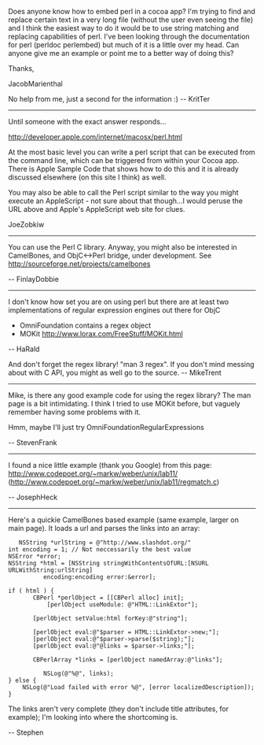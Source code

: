

Does anyone know how to embed perl in a cocoa app?  I'm trying to find and replace certain text in a very long file (without the user even seeing the file) and I think the easiest way to do it would be to use string matching and replacing capabilities of perl.  I've been looking through the documentation for perl (perldoc perlembed) but much of it is a little over my head.  Can anyone give me an example or point me to a better way of doing this?

Thanks,

JacobMarienthal

No help from me, just a second for the information :) -- KritTer

----
Until someone with the exact answer responds...

http://developer.apple.com/internet/macosx/perl.html

At the most basic level you can write a perl script that can be executed from the command line, which can be triggered from within your Cocoa app. There is Apple Sample Code that shows how to do this and it is already discussed elsewhere (on this site I think) as well.

You may also be able to call the Perl script similar to the way you might execute an AppleScript - not sure about that though...I would peruse the URL above and Apple's AppleScript web site for clues.

JoeZobkiw

----

You can use the Perl C library. Anyway, you might also be interested in CamelBones, and ObjC<->Perl bridge, under development. See http://sourceforge.net/projects/camelbones

-- FinlayDobbie

----

I don't know how set you are on using perl but there are at least two implementations of regular expression engines out there for ObjC


* OmniFoundation contains a regex object
* MOKit http://www.lorax.com/FreeStuff/MOKit.html

-- HaRald

And don't forget the regex library! "man 3 regex". If you don't mind messing about with C API, you might as well go to the source. -- MikeTrent

----

Mike, is there any good example code for using the regex library?  The man page is a bit intimidating.  I think I tried to use MOKit before, but vaguely remember having some problems with it.  

Hmm, maybe I'll just try OmniFoundationRegularExpressions

-- StevenFrank

----

I found a nice little example (thank you Google)  from this page: http://www.codepoet.org/~markw/weber/unix/lab11/ 
(http://www.codepoet.org/~markw/weber/unix/lab11/regmatch.c)

-- JosephHeck

----

Here's a quickie CamelBones based example (same example, larger on main page).  It loads a url and parses the links into an array:

    

       NSString *urlString = @"http://www.slashdot.org/"
	int encoding = 1; // Not neccessarily the best value
	NSError *error;
	NSString *html = [NSString stringWithContentsOfURL:[NSURL URLWithString:urlString] 
              encoding:encoding error:&error];

	if ( html ) {
	       CBPerl *perlObject = [[CBPerl alloc] init];
		       [perlObject useModule: @"HTML::LinkExtor"];

	       [perlObject setValue:html forKey:@"string"];

	       [perlObject eval:@"$parser = HTML::LinkExtor->new;"];
	       [perlObject eval:@"$parser->parse($string);"];
	       [perlObject eval:@"@links = $parser->links;"];
	
	       CBPerlArray *links = [perlObject namedArray:@"links"];

              NSLog(@"%@", links);
	} else {
		NSLog(@"Load failed with error %@", [error localizedDescription]);
	}



The links aren't very complete (they don't include title attributes, for example); I'm looking into where the shortcoming is.

-- Stephen

